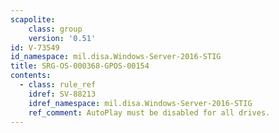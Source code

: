 ```yaml
---
scapolite:
    class: group
    version: '0.51'
id: V-73549
id_namespace: mil.disa.Windows-Server-2016-STIG
title: SRG-OS-000368-GPOS-00154
contents:
  - class: rule_ref
    idref: SV-88213
    idref_namespace: mil.disa.Windows-Server-2016-STIG
    ref_comment: AutoPlay must be disabled for all drives.
---
```


